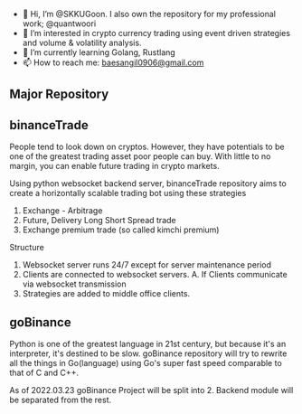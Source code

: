 - 👋 Hi, I’m @SKKUGoon. I also own the repository for my professional work; @quantwoori
- 👀 I’m interested in crypto currency trading using event driven strategies and volume & volatility analysis.
- 🌱 I’m currently learning Golang, Rustlang
- 📫 How to reach me: baesangil0906@gmail.com

<!---
SKKUGoon/SKKUGoon is a ✨ special ✨ repository because its `README.md` (this file) appears on your GitHub profile.
You can click the Preview link to take a look at your changes.
--->

## Major Repository

## binanceTrade

<p>
  People tend to look down on cryptos. However, they have potentials to be one of the greatest trading asset poor people can buy. With little to no margin, you can enable future trading in crypto markets.
</p>

<p> 
  Using python websocket backend server, binanceTrade repository aims to create a horizontally scalable trading bot using these strategies
  
  1. Exchange - Arbitrage
  2. Future, Delivery Long Short Spread trade
  3. Exchange premium trade (so called kimchi premium)
  
</p>
<p>
  Structure
  
  1. Websocket server runs 24/7 except for server maintenance period
  2. Clients are connected to websocket servers.
    A. If Clients communicate via websocket transmission
  3. Strategies are added to middle office clients.

</p>

## goBinance

<p>
  Python is one of the greatest language in 21st century, but because it's an interpreter, it's destined to be slow. goBinance repository will try to rewrite all the things in Go(language) using Go's super fast speed comparable to that of C and C++.
</p>

<p>
  As of 2022.03.23 goBinance Project will be split into 2. Backend module will be separated from the rest.
</p>
